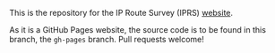 This is the repository for the IP Route Survey (IPRS) [website](https://iprs.dioptra.io/).

As it is a GitHub Pages website, the source code is to be found in this branch, the `gh-pages` branch. Pull requests welcome!

